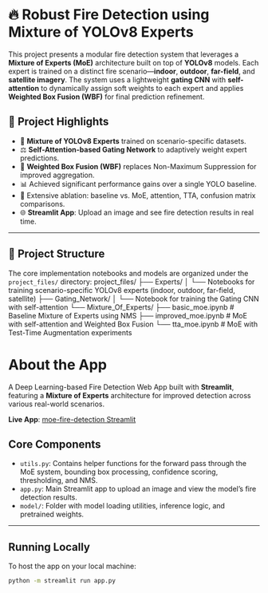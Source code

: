 # 🔥 Robust Fire Detection using Mixture of YOLOv8 Experts

This project presents a modular fire detection system that leverages a **Mixture of Experts (MoE)** architecture built on top of **YOLOv8** models. Each expert is trained on a distinct fire scenario—**indoor**, **outdoor**, **far-field**, and **satellite imagery**. The system uses a lightweight **gating CNN** with **self-attention** to dynamically assign soft weights to each expert and applies **Weighted Box Fusion (WBF)** for final prediction refinement.

## 📌 Project Highlights

- 🧠 **Mixture of YOLOv8 Experts** trained on scenario-specific datasets.
- ⚖️ **Self-Attention-based Gating Network** to adaptively weight expert predictions.
- 🧩 **Weighted Box Fusion (WBF)** replaces Non-Maximum Suppression for improved aggregation.
- 📊 Achieved significant performance gains over a single YOLO baseline.
- 🧪 Extensive ablation: baseline vs. MoE, attention, TTA, confusion matrix comparisons.
- 🌐 **Streamlit App**: Upload an image and see fire detection results in real time.

---

## 📂 Project Structure

The core implementation notebooks and models are organized under the `project_files/` directory:
project_files/
├── Experts/
│ └── Notebooks for training scenario-specific YOLOv8 experts (indoor, outdoor, far-field, satellite)
├── Gating_Network/
│ └── Notebook for training the Gating CNN with self-attention
└── Mixture_Of_Experts/
├── basic_moe.ipynb # Baseline Mixture of Experts using NMS
├── improved_moe.ipynb # MoE with self-attention and Weighted Box Fusion
└── tta_moe.ipynb # MoE with Test-Time Augmentation experiments


# About the App

A Deep Learning-based Fire Detection Web App built with **Streamlit**, featuring a **Mixture of Experts** architecture for improved detection across various real-world scenarios.

**Live App**: [moe-fire-detection Streamlit](https://moe-fire-detection-mgxc8wzgchajjkobm6go5q.streamlit.app/)



## Core Components

- `utils.py`: Contains helper functions for the forward pass through the MoE system, bounding box processing, confidence scoring, thresholding, and NMS.
- `app.py`: Main Streamlit app to upload an image and view the model’s fire detection results.
- `model/`: Folder with model loading utilities, inference logic, and pretrained weights.

---

## Running Locally

To host the app on your local machine:

```bash
python -m streamlit run app.py
